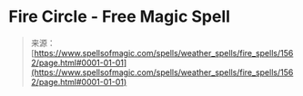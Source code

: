 <!--yml
category: 未分类
date: 2024-06-12 18:34:40
-->

# Fire Circle - Free Magic Spell

> 来源：[https://www.spellsofmagic.com/spells/weather_spells/fire_spells/1562/page.html#0001-01-01](https://www.spellsofmagic.com/spells/weather_spells/fire_spells/1562/page.html#0001-01-01)